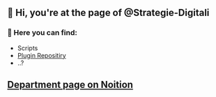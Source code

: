 ## 👋 Hi, you're at the page of @Strategie-Digitali

### 👀 Here you can find:
+ Scripts
+ [Plugin Repositiry](https://github.com/Strategie-Digitali/Revit-Plugin)
+ ..?

## [Department page on Noition](https://www.notion.so/Plugin-code-explained-d024a574b4e743c08ceb2720be331387) 

<!---
Strategie-Digitali/Strategie-Digitali is a ✨ special ✨ repository because its `README.md` (this file) appears on your GitHub profile.
You can click the Preview link to take a look at your changes.
--->
